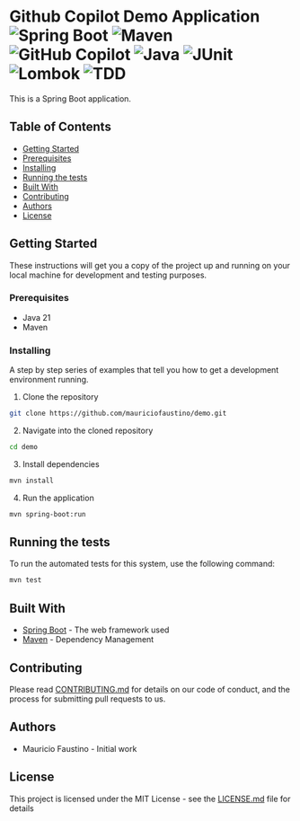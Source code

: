 # Github Copilot Demo Application ![Spring Boot](https://img.shields.io/badge/Spring%20Boot-3.2.4-brightgreen) ![Maven](https://img.shields.io/badge/Maven-3.8.1-blue) ![GitHub Copilot](https://img.shields.io/badge/GitHub%20Copilot-Enabled-green) ![Java](https://img.shields.io/badge/Java-21-red) ![JUnit](https://img.shields.io/badge/JUnit-5.7.2-blue) ![Lombok](https://img.shields.io/badge/Lombok-1.18.20-orange) ![TDD](https://img.shields.io/badge/TDD-Enabled-green)

This is a Spring Boot application.

## Table of Contents
- [Getting Started](#getting-started)
- [Prerequisites](#prerequisites)
- [Installing](#installing)
- [Running the tests](#running-the-tests)
- [Built With](#built-with)
- [Contributing](#contributing)
- [Authors](#authors)
- [License](#license)

## Getting Started

These instructions will get you a copy of the project up and running on your local machine for development and testing purposes.

### Prerequisites

- Java 21
- Maven

### Installing

A step by step series of examples that tell you how to get a development environment running.

1. Clone the repository
```bash
git clone https://github.com/mauriciofaustino/demo.git
```

2. Navigate into the cloned repository
```bash
cd demo
```

3. Install dependencies
```bash
mvn install
```

4. Run the application
```bash
mvn spring-boot:run
```

## Running the tests

To run the automated tests for this system, use the following command:

```bash
mvn test
```

## Built With

- [Spring Boot](https://spring.io/projects/spring-boot) - The web framework used
- [Maven](https://maven.apache.org/) - Dependency Management

## Contributing

Please read [CONTRIBUTING.md](CONTRIBUTING.md) for details on our code of conduct, and the process for submitting pull requests to us.

## Authors

- Mauricio Faustino - Initial work

## License

This project is licensed under the MIT License - see the [LICENSE.md](LICENSE.md) file for details
